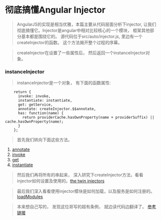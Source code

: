 彻底搞懂Angular Injector
======================

> AngularJS的实现是相当优雅，本篇主要从代码层面分析下injector, 让我们彻底搞懂它。Injector是angular中相对比较核心的一个模块， 框架其他部分基本都是围绕它的。 源代码位于src/auto/injector.js, 里边有一个createInjector的函数。 这个方法揭开整个过程的序幕。

> createInjector在设置了一些属性后， 然后返回一个instanceInjector对象。

### instanceInjector
> instanceInjector是一个对象， 有下面的函数属性:
```
    return {
      invoke: invoke,
      instantiate: instantiate,
      get: getService,
      annotate: createInjector.$$annotate,
      has: function(name) {
        return providerCache.hasOwnProperty(name + providerSuffix) || cache.hasOwnProperty(name);
      }   
    };
```

> 首先我们转向下面这些方法。

1. [annotate](https://github.com/walkerqiao/walkman/blob/master/docs/angular/angular-annotate.md)
2. [invoke](https://github.com/walkerqiao/walkman/blob/master/docs/angular/angular-invoke.md)
3. [get](https://github.com/walkerqiao/walkman/blob/master/docs/angular/angular-injector-get.md)
4. [instantiate](https://github.com/walkerqiao/walkman/blob/master/docs/angular/angular-injector-instantiate.md)

> 然后我们再将所有的串起来， 深入研究下createInjector方法，看看injector如何设置及使用的。[the twin injectors](https://github.com/walkerqiao/walkman/blob/master/docs/angular/angular-create-injector.md)

> 最后我们深入看看使用injector模块是如何加载，以及服务是如何注册的。[loadModules](https://github.com/walkerqiao/walkman/blob/master/docs/angular/angular-load-modules.md)

> 本来想自己写的， 发现这位哥写的超有条例， 就边读代码边翻译了。 [参考链接](http://taoofcode.net/studying-the-angular-injector/)

